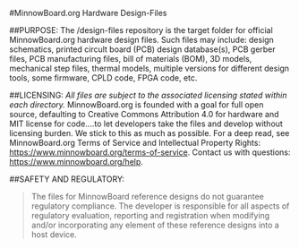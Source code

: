 #MinnowBoard.org Hardware Design-Files

##PURPOSE:
The /design-files repository is the target folder for official MinnowBoard.org hardware design files. Such files may include: design schematics, printed circult board (PCB) design database(s), PCB gerber files, PCB manufacturing files, bill of materials (BOM), 3D models, mechanical step files, thermal models, multiple versions for different design tools, some firmware, CPLD code, FPGA code, etc. 

##LICENSING:
*All files are subject to the associated licensing stated within each directory.* MinnowBoard.org is founded with a goal for full open source, defaulting to Creative Commons Attribution 4.0 for hardware and MIT license for code....to let developers take the files and develop without licensing burden. We stick to this as much as possible. For a deep read, see MinnowBoard.org Terms of Service and Intellectual Property Rights: https://www.minnowboard.org/terms-of-service. Contact us with questions: https://www.minnowboard.org/help.

##SAFETY AND REGULATORY:
>The files for MinnowBoard reference designs do not guarantee regulatory compliance.  The developer is responsible for all aspects of regulatory evaluation, reporting and registration when modifying and/or incorporating any element of these reference designs into a host device.
